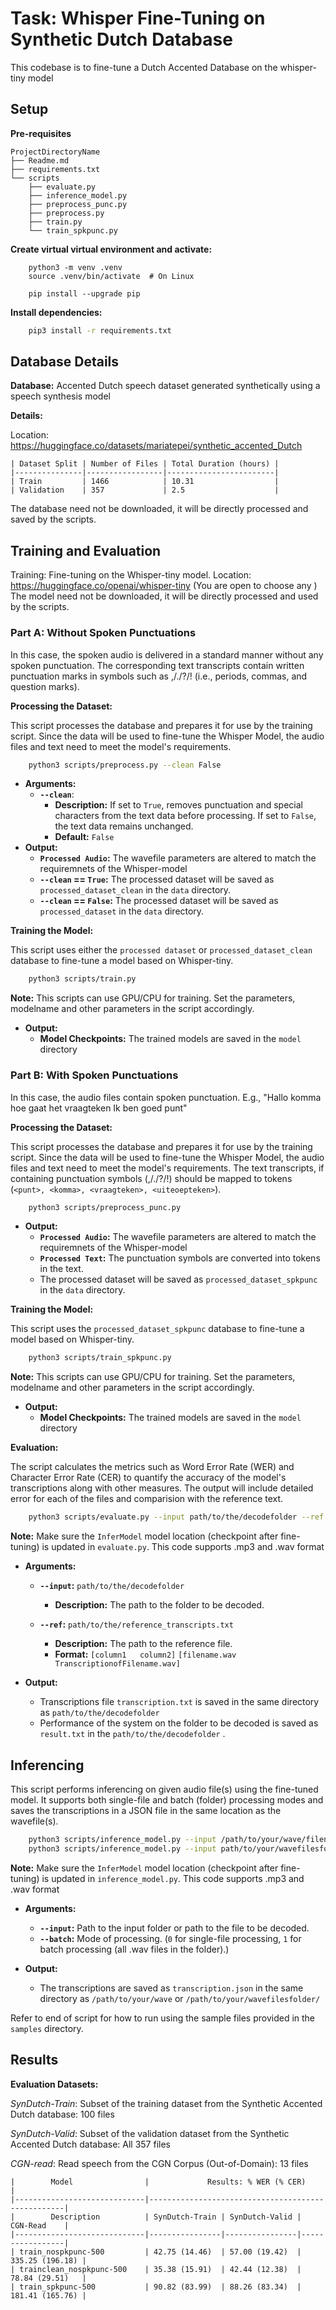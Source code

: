 # Task: Whisper Fine-Tuning on Synthetic Dutch Database

This codebase is to fine-tune a Dutch Accented Database on the whisper-tiny model

## Setup
**Pre-requisites**

```
ProjectDirectoryName
├── Readme.md
├── requirements.txt
└── scripts
    ├── evaluate.py
    ├── inference_model.py
    ├── preprocess_punc.py
    ├── preprocess.py
    ├── train.py
    └── train_spkpunc.py
```

**Create virtual virtual environment and activate:**

```	
	python3 -m venv .venv
	source .venv/bin/activate  # On Linux
	
	pip install --upgrade pip
```

**Install dependencies:**

```sh
	pip3 install -r requirements.txt
```

## Database Details

**Database:** Accented Dutch speech dataset generated synthetically using a speech synthesis model

**Details:**

Location: https://huggingface.co/datasets/mariatepei/synthetic_accented_Dutch

```
| Dataset Split | Number of Files | Total Duration (hours) |
|---------------|-----------------|------------------------|
| Train         | 1466            | 10.31                  |
| Validation    | 357             | 2.5                    |
```
The database need not be downloaded, it will be directly processed and saved by the scripts.

## Training and Evaluation
Training: Fine-tuning on the Whisper-tiny model.
Location: https://huggingface.co/openai/whisper-tiny
(You are open to choose any )
The model need not be downloaded, it will be directly processed and used by the scripts.

### Part A: Without Spoken Punctuations
In this case, the spoken audio is delivered in a standard manner without any spoken punctuation. The corresponding text transcripts contain written punctuation marks in symbols such as ,/./?/! (i.e., periods, commas, and question marks).

**Processing the Dataset:**

This script processes the database and prepares it for use by the training script. 
Since the data will be used to fine-tune the Whisper Model, the audio files and text need to meet the model's requirements.

```sh
	python3 scripts/preprocess.py --clean False 
```

- **Arguments:**
  - **`--clean`**:
    - **Description:** If set to `True`, removes punctuation and special characters from the text data before processing. If set to `False`, the text data remains unchanged.
    - **Default:** `False`
- **Output:**
    - **`Processed Audio`:** The wavefile parameters are altered to match the requiremnets of the Whisper-model
    - **`--clean` == `True`:** The processed dataset will be saved as `processed_dataset_clean` in the `data` directory.
    - **`--clean` == `False`:** The processed dataset will be saved as `processed_dataset` in the `data` directory.


**Training the Model:** 

This script uses either the `processed dataset` or `processed_dataset_clean` database to fine-tune a model based on Whisper-tiny.

```sh
	python3 scripts/train.py 
```
**Note:** This scripts can use GPU/CPU for training. Set the parameters, modelname and other parameters in the script accordingly.

- **Output:**
    - **Model Checkpoints:** The trained models are saved in the `model` directory
    
### Part B: With Spoken Punctuations
In this case, the audio files contain spoken punctuation. E.g., "Hallo komma hoe gaat het vraagteken Ik ben goed punt"


**Processing the Dataset:**

This script processes the database and prepares it for use by the training script. 
Since the data will be used to fine-tune the Whisper Model, the audio files and text need to meet the model's requirements. The text transcripts, if containing punctuation symbols (,/./?/!) should be mapped to tokens (`<punt>, <komma>, <vraagteken>, <uiteoepteken>`).

```bash
    python3 scripts/preprocess_punc.py 
```

- **Output:**
    - **`Processed Audio`:** The wavefile parameters are altered to match the requiremnets of the Whisper-model
    - **`Processed Text`:** The punctuation symbols are converted into tokens in the text.
    - The processed dataset will be saved as `processed_dataset_spkpunc` in the `data` directory.

**Training the Model:**

This script uses the `processed_dataset_spkpunc` database to fine-tune a model based on Whisper-tiny.

```sh
    python3 scripts/train_spkpunc.py 
```
**Note:** This scripts can use GPU/CPU for training. Set the parameters, modelname and other parameters in the script accordingly.

- **Output:**
    - **Model Checkpoints:** The trained models are saved in the `model` directory
    
**Evaluation:**

The script calculates the metrics such as Word Error Rate (WER) and Character Error Rate (CER) to quantify the accuracy of the model's transcriptions along with other measures. The output will include detailed error for each of the files and comparision with the reference text.

```sh
    python3 scripts/evaluate.py --input path/to/the/decodefolder --ref reference_transcripts.txt
```
**Note:** Make sure the `InferModel` model location (checkpoint after fine-tuning) is updated in `evaluate.py`. This code supports .mp3 and .wav format

- **Arguments:**
  - **`--input`:** `path/to/the/decodefolder`
    - **Description:** The path to the folder to be decoded.
  
  - **`--ref`:** `path/to/the/reference_transcripts.txt`
    - **Description:** The path to the reference file.
    - **Format:** 	`[column1	column2]`
    			`[filename.wav TranscriptionofFilename.wav]`
  
- **Output:**
  - Transcriptions file `transcription.txt` is saved in the same directory as `path/to/the/decodefolder` 
  - Performance of the system on the folder to be decoded is saved as `result.txt` in the `path/to/the/decodefolder` .
 

## Inferencing
This script performs inferencing on given audio file(s) using the fine-tuned model. It supports both single-file and batch (folder) processing modes and saves the transcriptions in a JSON file in the same location as the wavefile(s). 

```sh
    python3 scripts/inference_model.py --input /path/to/your/wave/filename.wav --batch 0
    python3 scripts/inference_model.py --input path/to/your/wavefilesfolder/ --batch 1
```
**Note:** Make sure the `InferModel` model location (checkpoint after fine-tuning) is updated in `inference_model.py`. This code supports .mp3 and .wav format

- **Arguments:** 
  - **`--input`:** Path to the input folder or path to the file to be decoded.
  - **`--batch`:** Mode of processing. (`0` for single-file processing, `1` for batch processing (all .wav files in the folder).)

- **Output:**
  - The transcriptions are saved as `transcription.json` in the same directory as `/path/to/your/wave` or `/path/to/your/wavefilesfolder/` 
  
Refer to end of script for how to run using the sample files provided in the `samples` directory.
 
## Results
**Evaluation Datasets:**

_SynDutch-Train_: Subset of the training dataset from the Synthetic Accented Dutch database: 100 files

_SynDutch-Valid_: Subset of the validation dataset from the Synthetic Accented Dutch database: All 357 files

_CGN-read_: Read speech from the CGN Corpus (Out-of-Domain): 13 files


```
|        Model                |             Results: % WER (% CER)                |
|-----------------------------|---------------------------------------------------|
|        Description          | SynDutch-Train | SynDutch-Valid |     CGN-Read    |
|-----------------------------|----------------|----------------|-----------------|
| train_nospkpunc-500         | 42.75 (14.46)  | 57.00 (19.42)  | 335.25 (196.18) |
| trainclean_nospkpunc-500    | 35.38 (15.91)  | 42.44 (12.38)  | 78.84 (29.51)   |
| train_spkpunc-500           | 90.82 (83.99)  | 88.26 (83.34)  | 181.41 (165.76) |

```

